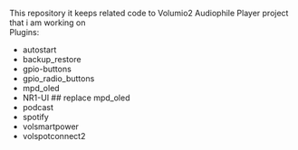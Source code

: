 This repository it keeps related code to Volumio2 Audiophile Player project that i am working on \
Plugins:
   - autostart
   - backup_restore
   - gpio-buttons
   - gpio_radio_buttons
   - mpd_oled
   - NR1-UI ## replace mpd_oled
   - podcast
   - spotify
   - volsmartpower
   - volspotconnect2
 
